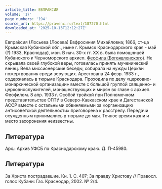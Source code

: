 ```yaml
---
article_title: ЕВПРАКСИЯ
volume: '17'
page_numbers: '194'
source_url: https://pravenc.ru/text/187270.html
downloaded_at: '2025-10-13T12:12:27Z'
---
```


Евпра́ксия (Лосьева (Лосева) Евфросиния Михайловна; 1866, ст-ца Крымская Кубанской обл., ныне г. Крымск Краснодарского края - май (?) 1933, Краснодар), мон. В нач. 30-х гг. ХХ в. была помощницей Кубанского и Черноморского архиеп. [Феофила (Богоявленского)](<https://pravenc.ru/text/Феофила (Богоявленского).html>). Не скрывала своей глубокой веры, готовилась принять мученический венец. Вела миссионерские беседы, собирала на нужды Церкви пожертвования среди верующих. Арестована 24 февр. 1933 г., содержалась в тюрьме Краснодара. Проходила по делу «церковно-монархической организации» вместе с большой группой священно- и церковнослужителей, монашествующих и мирян во главе с архиеп. Феофилом. 8 апр. 1933 г. Особой тройкой при Полномочном представительстве ОГПУ в Северо-Кавказском крае и Дагестанской АССР вместе с остальными обвиняемыми за «организацию антисоветской деятельности» приговорена к расстрелу. Передачи осужденным принимались в тюрьме до мая. Точное время казни и место захоронения неизвестны.

## Литература

Арх.: Архив УФСБ по Краснодарскому краю. Д. П-45980.

## Литература

За Христа пострадавшие. Кн. 1. С. 407; За правду Христову // Правосл. голос Кубани: Газ. Краснодар, 2002. № 2/4.
